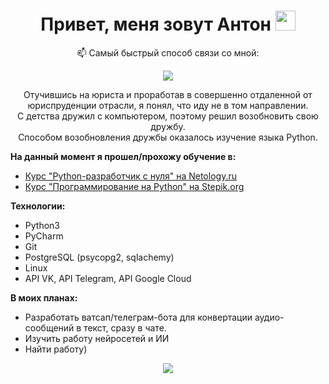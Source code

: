<h1 align="center">Привет, меня зовут Антон</a>
<img src="https://github.com/blackcater/blackcater/raw/main/images/Hi.gif" height="32"/></h1>

<!--
**CHRNVpy/CHRNVpy** is a ✨ _special_ ✨ repository because its `README.md` (this file) appears on your GitHub profile.

Here are some ideas to get you started:

- 🔭 I’m currently working on ...
- 🌱 I’m currently learning ...
- 👯 I’m looking to collaborate on ...
- 🤔 I’m looking for help with ...
- 💬 Ask me about ...
- 📫 How to reach me: ...
- 😄 Pronouns: ...
- <p align="center">
  📫 Самый быстрый способ связи со мной:
</p>

<p align="center">
  <a href="https://t.me/chernovsib"><img src="https://img.shields.io/badge/Telegram-2CA5E0?style=for-the-badge&logo=telegram&logoColor=white"></a>
</p>

<p align="center">
Отучившись на юриста и проработав в совершенно отдаленной от юриспруденции отрасли,
я понял, что иду не в том направлении. 
С детства дружил с компьютером, поэтому решил возобновить свою дружбу.<br/>
Способом возобновления дружбы оказалось изучение языка Python.
</p>

**На данный момент я прошел/прохожу обучение в:**

* [Курс "Python-разработчик с нуля" на Netology.ru](https://netology.ru/programs/python)
* [Курс "Программирование на Python" на Stepik.org](https://stepik.org/cert/1510906)

**Технологии:**

* Python3
* PyCharm
* Git
* PostgreSQL (psycopg2, sqlachemy)
* Linux
* API VK, API Telegram, API Google Cloud


**В моих планах:**

* Разработать ватсап/телеграм-бота для конвертации аудио-сообщений в текст, сразу в чате.
* Изучить работу нейросетей и ИИ
* Найти команду для совместной разработки ИИ

<p align="center">
  <img src="https://github-readme-stats.vercel.app/api?username=CHRNVpy">
</p>⚡ Fun fact: ...
-->
<p align="center">
  📫 Самый быстрый способ связи со мной:
</p>

<p align="center">
  <a href="https://t.me/chernovsib"><img src="https://img.shields.io/badge/Telegram-2CA5E0?style=for-the-badge&logo=telegram&logoColor=white"></a>
</p>

<p align="center">
Отучившись на юриста и проработав в совершенно отдаленной от юриспруденции отрасли,
я понял, что иду не в том направлении.<br/>
С детства дружил с компьютером, поэтому решил возобновить свою дружбу.<br/>
Способом возобновления дружбы оказалось изучение языка Python.
</p>

**На данный момент я прошел/прохожу обучение в:**

* [Курс "Python-разработчик с нуля" на Netology.ru](https://netology.ru/programs/python)
* [Курс "Программирование на Python" на Stepik.org](https://stepik.org/cert/1510906)

**Технологии:**
* Python3
* PyCharm
* Git
* PostgreSQL (psycopg2, sqlachemy)
* Linux
* API VK, API Telegram, API Google Cloud


**В моих планах:**

* Разработать ватсап/телеграм-бота для конвертации аудио-сообщений в текст, сразу в чате.
* Изучить работу нейросетей и ИИ
* Найти работу)

<p align="center">
  <img src="https://github-readme-stats.vercel.app/api?username=CHRNVpy&show_icons=true&theme=tokyonight">
</p>
